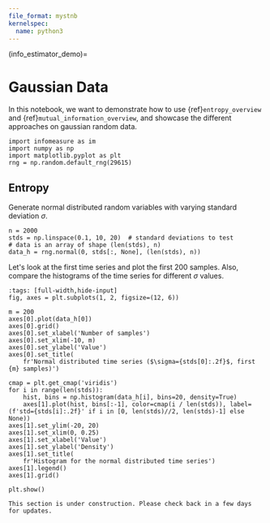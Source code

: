 ```yaml
---
file_format: mystnb
kernelspec:
  name: python3
---
```


(info_estimator_demo)=
# Gaussian Data

In this notebook, we want to demonstrate how to use {ref}`entropy_overview` and {ref}`mutual_information_overview`,
and showcase the different approaches on gaussian random data.

```{code-cell}
import infomeasure as im
import numpy as np
import matplotlib.pyplot as plt
rng = np.random.default_rng(29615)
```

## Entropy

Generate normal distributed random variables with varying standard deviation $\sigma$.

```{code-cell}
n = 2000
stds = np.linspace(0.1, 10, 20)  # standard deviations to test
# data is an array of shape (len(stds), n)
data_h = rng.normal(0, stds[:, None], (len(stds), n))
```

Let's look at the first time series and plot the first 200 samples.
Also, compare the histograms of the time series for different $\sigma$ values.

```{code-cell}
:tags: [full-width,hide-input]
fig, axes = plt.subplots(1, 2, figsize=(12, 6))

m = 200
axes[0].plot(data_h[0])
axes[0].grid()
axes[0].set_xlabel('Number of samples')
axes[0].set_xlim(-10, m)
axes[0].set_ylabel('Value')
axes[0].set_title(
    fr'Normal distributed time series ($\sigma={stds[0]:.2f}$, first {m} samples)')

cmap = plt.get_cmap('viridis')
for i in range(len(stds)):
    hist, bins = np.histogram(data_h[i], bins=20, density=True)
    axes[1].plot(hist, bins[:-1], color=cmap(i / len(stds)), label=(f'std={stds[i]:.2f}' if i in [0, len(stds)//2, len(stds)-1] else None))
axes[1].set_ylim(-20, 20)
axes[1].set_xlim(0, 0.25)
axes[1].set_xlabel('Value')
axes[1].set_ylabel('Density')
axes[1].set_title(
    fr'Histogram for the normal distributed time series')
axes[1].legend()
axes[1].grid()

plt.show()
```


```{warning}
This section is under construction. Please check back in a few days for updates.
```


